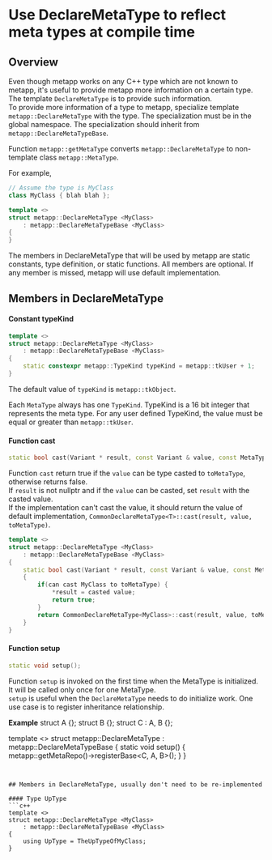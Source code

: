 # Use DeclareMetaType to reflect meta types at compile time

## Overview

Even though metapp works on any C++ type which are not known to metapp, it's useful to provide metapp more information on a certain type. The template `DeclareMetaType` is to provide such information.  
To provide more information of a type to metapp, specialize template `metapp::DeclareMetaType` with the type. The specialization must be in the global namespace. The specialization should inherit from `metapp::DeclareMetaTypeBase`.   

Function `metapp::getMetaType` converts `metapp::DeclareMetaType` to non-template class `metapp::MetaType`.  

For example,  

```c++
// Assume the type is MyClass
class MyClass { blah blah };

template <>
struct metapp::DeclareMetaType <MyClass>
	: metapp::DeclareMetaTypeBase <MyClass>
{
}
```

The members in DeclareMetaType that will be used by metapp are static constants, type definition, or static functions. All members are optional. If any member is missed, metapp will use default implementation.  

## Members in DeclareMetaType

#### Constant typeKind
```c++
template <>
struct metapp::DeclareMetaType <MyClass>
	: metapp::DeclareMetaTypeBase <MyClass>
{
	static constexpr metapp::TypeKind typeKind = metapp::tkUser + 1;
}
```

The default value of `typeKind` is `metapp::tkObject`.  

Each `MetaType` always has one `TypeKind`. TypeKind is a 16 bit integer that represents the meta type. For any user defined TypeKind, the value must be equal or greater than `metapp::tkUser`.  

#### Function cast

```c++
static bool cast(Variant * result, const Variant & value, const MetaType * toMetaType);
```

Function `cast` return true if the `value` can be type casted to `toMetaType`, otherwise returns false.  
If `result` is not nullptr and if the `value` can be casted, set `result` with the casted value.  
If the implementation can't cast the value, it should return the value of default implementation, `CommonDeclareMetaType<T>::cast(result, value, toMetaType)`.  

```c++
template <>
struct metapp::DeclareMetaType <MyClass>
	: metapp::DeclareMetaTypeBase <MyClass>
{
	static bool cast(Variant * result, const Variant & value, const MetaType * toMetaType)
	{
		if(can cast MyClass to toMetaType) {
			*result = casted value;
			return true;
		}
		return CommonDeclareMetaType<MyClass>::cast(result, value, toMetaType);
	}
}
```

#### Function setup
```c++
static void setup();
```

Function `setup` is invoked on the first time when the MetaType is initialized. It will be called only once for one MetaType.  
`setup` is useful when the `DeclareMetaType` needs to do initialize work. One use case is to register inheritance relationship.  

**Example** 
struct A {};
struct B {};
struct C : A, B {};

template <>
struct metapp::DeclareMetaType <C>
	: metapp::DeclareMetaTypeBase <C>
{
	static void setup() {
		metapp::getMetaRepo()->registerBase<C, A, B>();
	}
}
```


## Members in DeclareMetaType, usually don't need to be re-implemented

#### Type UpType
```c++
template <>
struct metapp::DeclareMetaType <MyClass>
	: metapp::DeclareMetaTypeBase <MyClass>
{
	using UpType = TheUpTypeOfMyClass;
}
```

